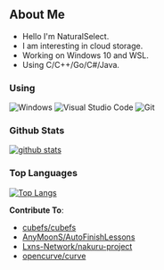 <!--
**NaturalSelect/NaturalSelect** is a ✨ _special_ ✨ repository because its `README.md` (this file) appears on your GitHub profile.

Here are some ideas to get you started:

- 🔭 I’m currently working on ...
- 🌱 I’m currently learning ...
- 👯 I’m looking to collaborate on ...
- 🤔 I’m looking for help with ...
- 💬 Ask me about ...
- 📫 How to reach me: ...
- 😄 Pronouns: ...
- ⚡ Fun fact: ...
-->

## About Me

* Hello I'm NaturalSelect.
* I am interesting in cloud storage.
* Working on Windows 10 and WSL.
* Using C/C++/Go/C#/Java.

### Using

![Windows](https://img.shields.io/badge/-Windows-0078D6?style=flat-square&logo=windows&logoColor=white)
![Visual Studio Code](https://img.shields.io/badge/-Visual_Studio_Code-007ACC?style=flat-square&logo=visual-studio-code&logoColor=white)
![Git](https://img.shields.io/badge/-Git-F05032?style=flat-square&logo=git&logoColor=white)

### Github Stats

[![github stats](https://github-readme-stats.vercel.app/api?username=NaturalSelect&count_private=true&line_height=28&hide_rank=false&theme=radical)](https://github.com/anuraghazra/github-readme-stats)


### Top Languages

[![Top Langs](https://github-readme-stats.vercel.app/api/top-langs?username=NaturalSelect&layout=compact&langs_count=14&hide=stylus,smarty,javascript,html,css,smalltalk&count_private=true&theme=radical)](https://github.com/anuraghazra/github-readme-stats)

**Contribute To**:

* [cubefs/cubefs](https://github.com/cubefs/cubefs)
* [AnyMoonS/AutoFinishLessons](https://github.com/AnyMoonS/AutoFinishLessons)
* [Lxns-Network/nakuru-project](https://github.com/Lxns-Network/nakuru-project)
* [opencurve/curve](https://github.com/opencurve/curve)
